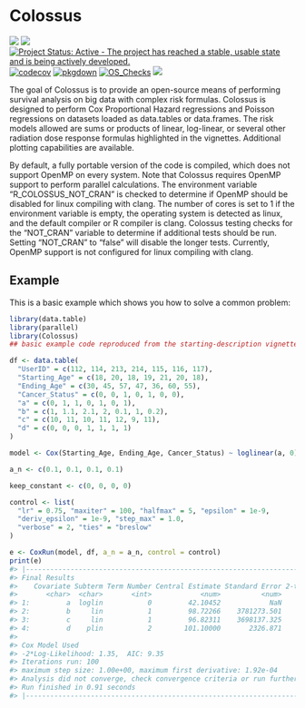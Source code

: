 
<!-- README.md is generated from README.Rmd. Please edit that file -->

# Colossus

<!-- badges: start -->

[![](https://img.shields.io/github/languages/code-size/ericgiunta/Colossus.svg)](https://github.com/ericgiunta/Colossus)
[![](https://img.shields.io/badge/lifecycle-experimental-orange.svg)](https://lifecycle.r-lib.org/articles/stages.html#experimental)
[![Project Status: Active - The project has reached a stable, usable
state and is being actively
developed.](https://www.repostatus.org/badges/latest/active.svg)](https://www.repostatus.org/#active)
[![codecov](https://codecov.io/gh/ericgiunta/Colossus/graph/badge.svg?token=NMH5R502W8)](https://app.codecov.io/gh/ericgiunta/Colossus)
[![pkgdown](https://github.com/ericgiunta/Colossus/actions/workflows/pkgdown.yaml/badge.svg)](https://github.com/ericgiunta/Colossus/actions/workflows/pkgdown.yaml)
[![OS_Checks](https://github.com/ericgiunta/Colossus/actions/workflows/OS_TEST.yml/badge.svg?branch=main)](https://github.com/ericgiunta/Colossus/actions/workflows/OS_TEST.yml)
[![](https://cranlogs.r-pkg.org/badges/grand-total/Colossus)](https://CRAN.R-project.org/package=Colossus)
<!-- badges: end -->

The goal of Colossus is to provide an open-source means of performing
survival analysis on big data with complex risk formulas. Colossus is
designed to perform Cox Proportional Hazard regressions and Poisson
regressions on datasets loaded as data.tables or data.frames. The risk
models allowed are sums or products of linear, log-linear, or several
other radiation dose response formulas highlighted in the vignettes.
Additional plotting capabilities are available.

By default, a fully portable version of the code is compiled, which does
not support OpenMP on every system. Note that Colossus requires OpenMP
support to perform parallel calculations. The environment variable
“R_COLOSSUS_NOT_CRAN” is checked to determine if OpenMP should be
disabled for linux compiling with clang. The number of cores is set to 1
if the environment variable is empty, the operating system is detected
as linux, and the default compiler or R compiler is clang. Colossus
testing checks for the “NOT_CRAN” variable to determine if additional
tests should be run. Setting “NOT_CRAN” to “false” will disable the
longer tests. Currently, OpenMP support is not configured for linux
compiling with clang.

## Example

This is a basic example which shows you how to solve a common problem:

``` r
library(data.table)
library(parallel)
library(Colossus)
## basic example code reproduced from the starting-description vignette

df <- data.table(
  "UserID" = c(112, 114, 213, 214, 115, 116, 117),
  "Starting_Age" = c(18, 20, 18, 19, 21, 20, 18),
  "Ending_Age" = c(30, 45, 57, 47, 36, 60, 55),
  "Cancer_Status" = c(0, 0, 1, 0, 1, 0, 0),
  "a" = c(0, 1, 1, 0, 1, 0, 1),
  "b" = c(1, 1.1, 2.1, 2, 0.1, 1, 0.2),
  "c" = c(10, 11, 10, 11, 12, 9, 11),
  "d" = c(0, 0, 0, 1, 1, 1, 1)
)

model <- Cox(Starting_Age, Ending_Age, Cancer_Status) ~ loglinear(a, 0) + linear(b, c, 1) + plinear(d, 2) + multiplicative()

a_n <- c(0.1, 0.1, 0.1, 0.1)

keep_constant <- c(0, 0, 0, 0)

control <- list(
  "lr" = 0.75, "maxiter" = 100, "halfmax" = 5, "epsilon" = 1e-9,
  "deriv_epsilon" = 1e-9, "step_max" = 1.0,
  "verbose" = 2, "ties" = "breslow"
)

e <- CoxRun(model, df, a_n = a_n, control = control)
print(e)
#> |-------------------------------------------------------------------|
#> Final Results
#>    Covariate Subterm Term Number Central Estimate Standard Error 2-tail p-value
#>       <char>  <char>       <int>            <num>          <num>          <num>
#> 1:         a  loglin           0         42.10452            NaN            NaN
#> 2:         b     lin           1         98.72266    3781273.501      0.9999792
#> 3:         c     lin           1         96.82311    3698137.325      0.9999791
#> 4:         d    plin           2        101.10000       2326.871      0.9653437
#> 
#> Cox Model Used
#> -2*Log-Likelihood: 1.35,  AIC: 9.35
#> Iterations run: 100
#> maximum step size: 1.00e+00, maximum first derivative: 1.92e-04
#> Analysis did not converge, check convergence criteria or run further
#> Run finished in 0.91 seconds
#> |-------------------------------------------------------------------|
```
